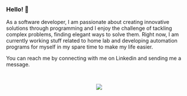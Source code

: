 ### Hello! 👋

As a software developer, I am passionate about creating innovative solutions through programming and I enjoy the challenge of tackling complex problems, finding elegant ways to solve them. Right now, I am currently working stuff related to home lab and developing automation programs for myself in my spare time to make my life easier.

You can reach me by connecting with me on Linkedin and sending me a message. <br>

<br>

<div class="row" align="center">
    
  ![](http://github-profile-summary-cards.vercel.app/api/cards/profile-details?username=Ever-QN&theme=github_dark)  
  
</div>
